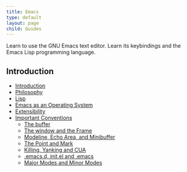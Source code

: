 ```yaml
---
title: Emacs
type: default
layout: page
child: Guides
---
```


Learn to use the GNU Emacs text editor. Learn its keybindings and the Emacs Lisp
programming language.

## Introduction

- [Introduction](/guides/emacs/intro/intro)<br>
- [Philosophy](/guides/emacs/intro/phil)<br>
- [Lisp](/guides/emacs/intro/lisp)<br>
- [Emacs as an Operating System](/guides/emacs/intro/os)<br>
- [Extensibility](/guides/emacs/intro/extensibility)<br>
- [Important Conventions](/guides/emacs/intro/conventions)<br>
  - [The buffer](/guides/emacs/intro/conventions/buffer)<br>
  - [The window and the Frame](/guides/emacs/intro/conventions/frame)<br>
  - [Modeline, Echo Area, and Minibuffer](/guides/emacs/intro/conventions/meam)<br>
  - [The Point and Mark](/guides/emacs/intro/conventions/point)<br>
  - [Killing, Yanking and CUA](/guides/emacs/intro/conventions/kyc)<br>
  - [.emacs.d, init.el and .emacs](/guides/emacs/intro/conventions/dot)<br>
  - [Major Modes and Minor Modes](/guides/emacs/intro/conventions/modes)<br>
